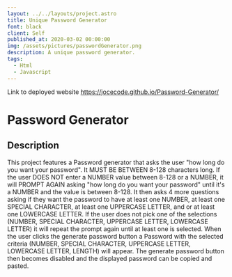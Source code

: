 ```yaml
---
layout: ../../layouts/project.astro
title: Unique Password Generator
font: black
client: Self
published_at: 2020-03-02 00:00:00
img: /assets/pictures/passwordGenerator.png
description: A unique password generator.
tags:
  - Html
  - Javascript
---
```


Link to deployed website https://jocecode.github.io/Password-Generator/

# Password Generator

## Description

This project features a Password generator that asks the user "how long do you want your password". It MUST BE BETWEEN 8-128 characters long. If the user DOES NOT enter a NUMBER value between 8-128 or a NUMBER, it will PROMPT AGAIN asking "how long do you want your password" until it's a NUMBER and the value is between 8-128. It then asks 4 more questions asking if they want the password to have at least one NUMBER, at least one SPECIAL CHARACTER, at least one UPPERCASE LETTER, and or at least one LOWERCASE LETTER. If the user does not pick one of the selections (NUMBER, SPECIAL CHARACTER, UPPERCASE LETTER, LOWERCASE LETTER) it will repeat the prompt again until at least one is selected. When the user clicks the generate password button a Password with the selected criteria (NUMBER, SPECIAL CHARACTER, UPPERCASE LETTER, LOWERCASE LETTER, LENGTH) will appear. The generate password button then becomes disabled and the displayed password can be copied and pasted.
